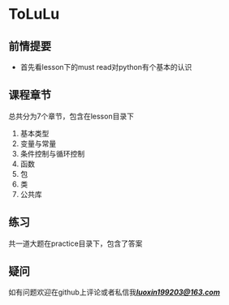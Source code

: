 # ToLuLu
## 前情提要
- 首先看lesson下的must read对python有个基本的认识

## 课程章节
总共分为7个章节，包含在lesson目录下
1. 基本类型
2. 变量与常量
3. 条件控制与循环控制
4. 函数
5. 包
6. 类
7. 公共库

## 练习
共一道大题在practice目录下，包含了答案

## 疑问
如有问题欢迎在github上评论或者私信我***luoxin199203@163.com***